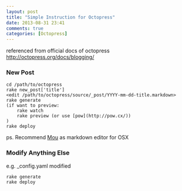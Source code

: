 ```yaml
---
layout: post
title: "Simple Instruction for Octopress"
date: 2013-08-31 23:41
comments: true
categories: [Octopress]
---
```

referenced from official docs of octopress <http://octopress.org/docs/blogging/>

### New Post ###

	cd /path/to/octopress
	rake new_post['title']
	<edit /path/to/octopress/source/_post/YYYY-mm-dd-title.markdown>
	rake generate
	(if want to preview:
		rake watch
		rake preview (or use [pow](http://pow.cx/))
	)
	rake deploy

ps. Recommend [Mou](http://mouapp.com/) as markdown editor for OSX

### Modify Anything Else ###
e.g. _config.yaml modified

	rake generate
	rake deploy
